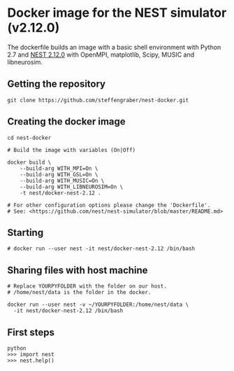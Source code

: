 # Docker image for the NEST simulator (v2.12.0)

The dockerfile builds an image with a basic shell environment with 
Python 2.7 and [NEST 2.12.0](https://github.com/nest/nest-simulator) with 
OpenMPI, matplotlib, Scipy, MUSIC and libneurosim.

## Getting the repository

    git clone https://github.com/steffengraber/nest-docker.git

## Creating the docker image

    cd nest-docker
    
    # Build the image with variables (On|Off)
        
    docker build \
        --build-arg WITH_MPI=On \
        --build-arg WITH_GSL=On \
        --build-arg WITH_MUSIC=On \
        --build-arg WITH_LIBNEUROSIM=On \
        -t nest/docker-nest-2.12 .
    
    # For other configuration options please change the 'Dockerfile'.
    # See: <https://github.com/nest/nest-simulator/blob/master/README.md> 
    
## Starting

    # docker run --user nest -it nest/docker-nest-2.12 /bin/bash

    
## Sharing files with host machine

    # Replace YOURPYFOLDER with the folder on our host.
    # /home/nest/data is the folder in the docker.
    
    docker run --user nest -v ~/YOURPYFOLDER:/home/nest/data \
      -it nest/docker-nest-2.12 /bin/bash

    
## First steps

    python
    >>> import nest
    >>> nest.help()


